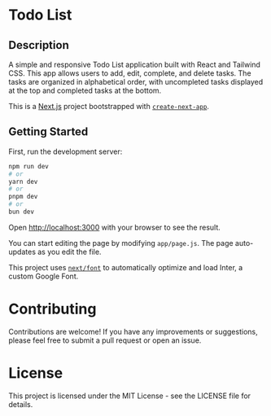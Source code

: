 # Todo List
## Description
A simple and responsive Todo List application built with React and Tailwind CSS. This app allows users to add, edit, complete, and delete tasks. The tasks are organized in alphabetical order, with uncompleted tasks displayed at the top and completed tasks at the bottom.

This is a [Next.js](https://nextjs.org/) project bootstrapped with [`create-next-app`](https://github.com/vercel/next.js/tree/canary/packages/create-next-app).

## Getting Started

First, run the development server:

```bash
npm run dev
# or
yarn dev
# or
pnpm dev
# or
bun dev
```

Open [http://localhost:3000](http://localhost:3000) with your browser to see the result.

You can start editing the page by modifying `app/page.js`. The page auto-updates as you edit the file.

This project uses [`next/font`](https://nextjs.org/docs/basic-features/font-optimization) to automatically optimize and load Inter, a custom Google Font.

# Contributing
Contributions are welcome! If you have any improvements or suggestions, please feel free to submit a pull request or open an issue.

# License
This project is licensed under the MIT License - see the LICENSE file for details.
